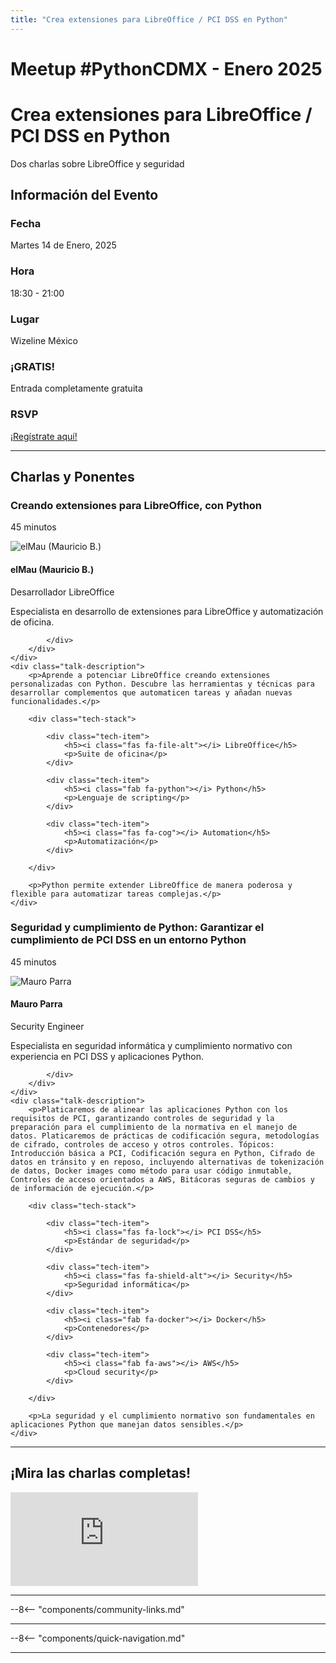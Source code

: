 ```yaml
---
title: "Crea extensiones para LibreOffice / PCI DSS en Python"
---
```


# Meetup #PythonCDMX <i class="fab fa-python"></i> - Enero 2025

<div class="meetup-hero">
    <h1>Crea extensiones para LibreOffice / PCI DSS en Python</h1>
    <p class="meetup-subtitle">Dos charlas sobre LibreOffice y seguridad</p>
</div>

## Información del Evento

<div class="event-details">
    <div class="detail-card date-card">
        <h3><i class="fas fa-calendar-alt"></i> Fecha</h3>
        <p>Martes 14 de Enero, 2025</p>
    </div>
    <div class="detail-card time-card">
        <h3><i class="fas fa-clock"></i> Hora</h3>
        <p>18:30 - 21:00</p>
    </div>
    <div class="detail-card location-card">
        <h3><i class="fas fa-map-marker-alt"></i> Lugar</h3>
        <p>Wizeline México</p>
    </div>
    <div class="detail-card free-card">
        <h3><i class="fas fa-gift"></i> ¡GRATIS!</h3>
        <p>Entrada completamente gratuita</p>
    </div>
    <div class="detail-card rsvp-card">
        <h3><i class="fas fa-ticket-alt"></i> RSVP</h3>
        <p><a href="https://www.meetup.com/python-mexico/">¡Regístrate aquí!</a></p>
    </div>
</div>

---

## Charlas y Ponentes

<div class="talk-section">
    <div class="talk-header">
        <h3><i class="fas fa-rocket"></i> Creando extensiones para LibreOffice, con Python</h3>
        <p><i class="fas fa-stopwatch"></i> 45 minutos</p>
    </div>
    <div class="speaker-section">
        <div class="speaker-photo">
            <img src="/../../images/ponentes/ponentePythonCDMX.jpg" alt="elMau (Mauricio B.)">
        </div>
        <div class="speaker-info">
            <h4>elMau (Mauricio B.)</h4>
            <p>Desarrollador LibreOffice</p>
            <p>Especialista en desarrollo de extensiones para LibreOffice y automatización de oficina.</p>
            <div class="speaker-links">

            </div>
        </div>
    </div>
    <div class="talk-description">
        <p>Aprende a potenciar LibreOffice creando extensiones personalizadas con Python. Descubre las herramientas y técnicas para desarrollar complementos que automaticen tareas y añadan nuevas funcionalidades.</p>

        <div class="tech-stack">

            <div class="tech-item">
                <h5><i class="fas fa-file-alt"></i> LibreOffice</h5>
                <p>Suite de oficina</p>
            </div>

            <div class="tech-item">
                <h5><i class="fab fa-python"></i> Python</h5>
                <p>Lenguaje de scripting</p>
            </div>

            <div class="tech-item">
                <h5><i class="fas fa-cog"></i> Automation</h5>
                <p>Automatización</p>
            </div>

        </div>

        <p>Python permite extender LibreOffice de manera poderosa y flexible para automatizar tareas complejas.</p>
    </div>
</div>

<div class="talk-section">
    <div class="talk-header">
        <h3><i class="fas fa-rocket"></i> Seguridad y cumplimiento de Python: Garantizar el cumplimiento de PCI DSS en un entorno Python</h3>
        <p><i class="fas fa-stopwatch"></i> 45 minutos</p>
    </div>
    <div class="speaker-section">
        <div class="speaker-photo">
            <img src="/../../images/ponentes/ponentePythonCDMX.jpg" alt="Mauro Parra">
        </div>
        <div class="speaker-info">
            <h4>Mauro Parra</h4>
            <p>Security Engineer</p>
            <p>Especialista en seguridad informática y cumplimiento normativo con experiencia en PCI DSS y aplicaciones Python.</p>
            <div class="speaker-links">

            </div>
        </div>
    </div>
    <div class="talk-description">
        <p>Platicaremos de alinear las aplicaciones Python con los requisitos de PCI, garantizando controles de seguridad y la preparación para el cumplimiento de la normativa en el manejo de datos. Platicaremos de prácticas de codificación segura, metodologías de cifrado, controles de acceso y otros controles. Tópicos: Introducción básica a PCI, Codificación segura en Python, Cifrado de datos en tránsito y en reposo, incluyendo alternativas de tokenización de datos, Docker images como método para usar código inmutable, Controles de acceso orientados a AWS, Bitácoras seguras de cambios y de información de ejecución.</p>

        <div class="tech-stack">

            <div class="tech-item">
                <h5><i class="fas fa-lock"></i> PCI DSS</h5>
                <p>Estándar de seguridad</p>
            </div>

            <div class="tech-item">
                <h5><i class="fas fa-shield-alt"></i> Security</h5>
                <p>Seguridad informática</p>
            </div>

            <div class="tech-item">
                <h5><i class="fab fa-docker"></i> Docker</h5>
                <p>Contenedores</p>
            </div>

            <div class="tech-item">
                <h5><i class="fab fa-aws"></i> AWS</h5>
                <p>Cloud security</p>
            </div>

        </div>

        <p>La seguridad y el cumplimiento normativo son fundamentales en aplicaciones Python que manejan datos sensibles.</p>
    </div>
</div>

---

## ¡Mira las charlas completas!

<div class="video-section">
    <div class="video-container">
        <div class="video-wrapper">
            <iframe
                src="https://www.youtube.com/embed/gOjfq41I8XY"
                title="Meetup PythonCDMX Enero 2025"
                frameborder="0"
                allow="accelerometer; autoplay; clipboard-write; encrypted-media; gyroscope; picture-in-picture; web-share"
                allowfullscreen>
            ></iframe>
        </div>
    </div>
</div>

---

--8<-- "components/community-links.md"

---

--8<-- "components/quick-navigation.md"

---
